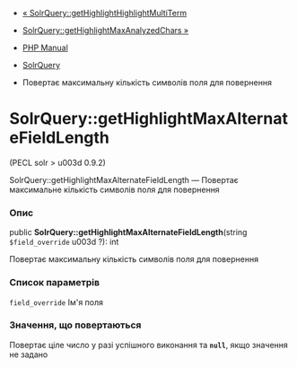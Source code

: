 - [«
SolrQuery::getHighlightHighlightMultiTerm](solrquery.gethighlighthighlightmultiterm.md)
- [SolrQuery::getHighlightMaxAnalyzedChars
»](solrquery.gethighlightmaxanalyzedchars.md)

- [PHP Manual](index.md)
- [SolrQuery](class.solrquery.md)
- Повертає максимальну кількість символів поля для повернення

# SolrQuery::getHighlightMaxAlternateFieldLength

(PECL solr \> u003d 0.9.2)

SolrQuery::getHighlightMaxAlternateFieldLength — Повертає максимальне
кількість символів поля для повернення

### Опис

public **SolrQuery::getHighlightMaxAlternateFieldLength**(string
`$field_override` u003d ?): int

Повертає максимальну кількість символів поля для повернення

### Список параметрів

`field_override`
Ім'я поля

### Значення, що повертаються

Повертає ціле число у разі успішного виконання та **`null`**, якщо
значення не задано
